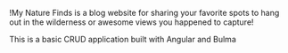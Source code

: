 !My Nature Finds is a blog website for sharing your favorite spots to hang out in the wilderness or awesome views you happened to capture!

This is a basic CRUD application built with Angular and Bulma
